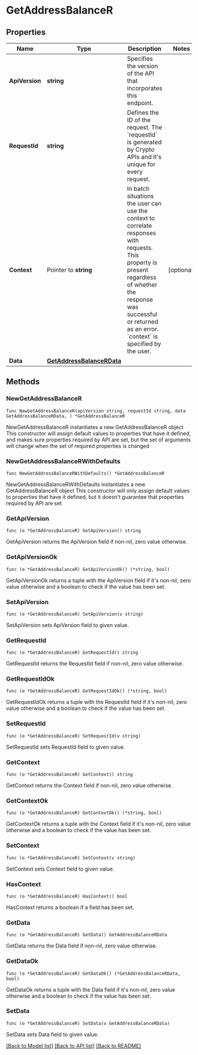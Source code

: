 # GetAddressBalanceR

## Properties

Name | Type | Description | Notes
------------ | ------------- | ------------- | -------------
**ApiVersion** | **string** | Specifies the version of the API that incorporates this endpoint. | 
**RequestId** | **string** | Defines the ID of the request. The &#x60;requestId&#x60; is generated by Crypto APIs and it&#39;s unique for every request. | 
**Context** | Pointer to **string** | In batch situations the user can use the context to correlate responses with requests. This property is present regardless of whether the response was successful or returned as an error. &#x60;context&#x60; is specified by the user. | [optional] 
**Data** | [**GetAddressBalanceRData**](GetAddressBalanceRData.md) |  | 

## Methods

### NewGetAddressBalanceR

`func NewGetAddressBalanceR(apiVersion string, requestId string, data GetAddressBalanceRData, ) *GetAddressBalanceR`

NewGetAddressBalanceR instantiates a new GetAddressBalanceR object
This constructor will assign default values to properties that have it defined,
and makes sure properties required by API are set, but the set of arguments
will change when the set of required properties is changed

### NewGetAddressBalanceRWithDefaults

`func NewGetAddressBalanceRWithDefaults() *GetAddressBalanceR`

NewGetAddressBalanceRWithDefaults instantiates a new GetAddressBalanceR object
This constructor will only assign default values to properties that have it defined,
but it doesn't guarantee that properties required by API are set

### GetApiVersion

`func (o *GetAddressBalanceR) GetApiVersion() string`

GetApiVersion returns the ApiVersion field if non-nil, zero value otherwise.

### GetApiVersionOk

`func (o *GetAddressBalanceR) GetApiVersionOk() (*string, bool)`

GetApiVersionOk returns a tuple with the ApiVersion field if it's non-nil, zero value otherwise
and a boolean to check if the value has been set.

### SetApiVersion

`func (o *GetAddressBalanceR) SetApiVersion(v string)`

SetApiVersion sets ApiVersion field to given value.


### GetRequestId

`func (o *GetAddressBalanceR) GetRequestId() string`

GetRequestId returns the RequestId field if non-nil, zero value otherwise.

### GetRequestIdOk

`func (o *GetAddressBalanceR) GetRequestIdOk() (*string, bool)`

GetRequestIdOk returns a tuple with the RequestId field if it's non-nil, zero value otherwise
and a boolean to check if the value has been set.

### SetRequestId

`func (o *GetAddressBalanceR) SetRequestId(v string)`

SetRequestId sets RequestId field to given value.


### GetContext

`func (o *GetAddressBalanceR) GetContext() string`

GetContext returns the Context field if non-nil, zero value otherwise.

### GetContextOk

`func (o *GetAddressBalanceR) GetContextOk() (*string, bool)`

GetContextOk returns a tuple with the Context field if it's non-nil, zero value otherwise
and a boolean to check if the value has been set.

### SetContext

`func (o *GetAddressBalanceR) SetContext(v string)`

SetContext sets Context field to given value.

### HasContext

`func (o *GetAddressBalanceR) HasContext() bool`

HasContext returns a boolean if a field has been set.

### GetData

`func (o *GetAddressBalanceR) GetData() GetAddressBalanceRData`

GetData returns the Data field if non-nil, zero value otherwise.

### GetDataOk

`func (o *GetAddressBalanceR) GetDataOk() (*GetAddressBalanceRData, bool)`

GetDataOk returns a tuple with the Data field if it's non-nil, zero value otherwise
and a boolean to check if the value has been set.

### SetData

`func (o *GetAddressBalanceR) SetData(v GetAddressBalanceRData)`

SetData sets Data field to given value.



[[Back to Model list]](../README.md#documentation-for-models) [[Back to API list]](../README.md#documentation-for-api-endpoints) [[Back to README]](../README.md)


